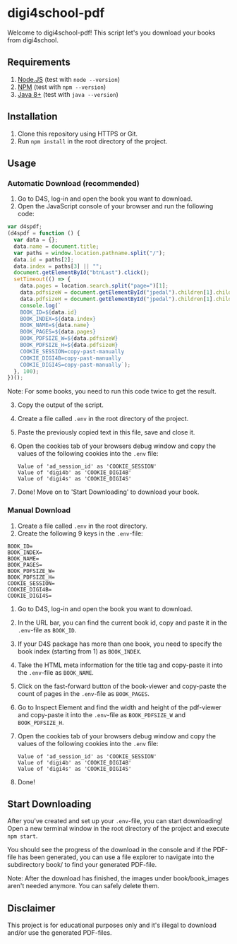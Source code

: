 # digi4school-pdf

Welcome to digi4school-pdf!
This script let's you download your books from digi4school.

## Requirements

1. [Node.JS](https://nodejs.org/en/) (test with `node --version`)
2. [NPM](https://nodejs.org/en/) (test with `npm --version`)
3. [Java 8+](https://www.java.com/en/download/) (test with `java --version`)

## Installation

1. Clone this repository using HTTPS or Git.
2. Run `npm install` in the root directory of the project.

## Usage

### Automatic Download (recommended)

1. Go to D4S, log-in and open the book you want to download.
2. Open the JavaScript console of your browser and run the following code:

```javascript
var d4spdf;
(d4spdf = function () {
  var data = {};
  data.name = document.title;
  var paths = window.location.pathname.split("/");
  data.id = paths[2];
  data.index = paths[3] || "";
  document.getElementById("btnLast").click();
  setTimeout(() => {
    data.pages = location.search.split("page=")[1];
    data.pdfsizeW = document.getElementById("jpedal").children[1].children[0].getAttribute("width");
    data.pdfsizeH = document.getElementById("jpedal").children[1].children[0].getAttribute("height");
    console.log(`
    BOOK_ID=${data.id}
    BOOK_INDEX=${data.index}
    BOOK_NAME=${data.name}
    BOOK_PAGES=${data.pages}
    BOOK_PDFSIZE_W=${data.pdfsizeW}
    BOOK_PDFSIZE_H=${data.pdfsizeH}
    COOKIE_SESSION=copy-past-manually
    COOKIE_DIGI4B=copy-past-manually
    COOKIE_DIGI4S=copy-past-manually`);
  }, 100);
})();
```

Note: For some books, you need to run this code twice to get the result.

3. Copy the output of the script.
4. Create a file called `.env` in the root directory of the project.
5. Paste the previously copied text in this file, save and close it.
6. Open the cookies tab of your browsers debug window and copy the values of the following cookies into the `.env` file:

   ```
   Value of 'ad_session_id' as 'COOKIE_SESSION'
   Value of 'digi4b' as 'COOKIE_DIGI4B'
   Value of 'digi4s' as 'COOKIE_DIGI4S'
   ```

7. Done! Move on to 'Start Downloading' to download your book.

### Manual Download

1. Create a file called `.env` in the root directory.
2. Create the following 9 keys in the `.env`-file:

```
BOOK_ID=
BOOK_INDEX=
BOOK_NAME=
BOOK_PAGES=
BOOK_PDFSIZE_W=
BOOK_PDFSIZE_H=
COOKIE_SESSION=
COOKIE_DIGI4B=
COOKIE_DIGI4S=
```

1. Go to D4S, log-in and open the book you want to download.
2. In the URL bar, you can find the current book id, copy and paste it in the `.env`-file as `BOOK_ID`.
3. If your D4S package has more than one book, you need to specify the book index (starting from 1) as `BOOK_INDEX`.
4. Take the HTML meta information for the title tag and copy-paste it into the `.env`-file as `BOOK_NAME`.
5. Click on the fast-forward button of the book-viewer and copy-paste the count of pages in the `.env`-file as `BOOK_PAGES`.
6. Go to Inspect Element and find the width and height of the pdf-viewer and copy-paste it into the `.env`-file as `BOOK_PDFSIZE_W` and `BOOK_PDFSIZE_H`.
7. Open the cookies tab of your browsers debug window and copy the values of the following cookies into the `.env` file:

   ```
   Value of 'ad_session_id' as 'COOKIE_SESSION'
   Value of 'digi4b' as 'COOKIE_DIGI4B'
   Value of 'digi4s' as 'COOKIE_DIGI4S'
   ```

8. Done!

## Start Downloading

After you've created and set up your `.env`-file, you can start downloading!
Open a new terminal window in the root directory of the project and execute `npm start`.

You should see the progress of the download in the console and if the PDF-file has been generated, you can use a file explorer to navigate into the subdirectory book/ to find your generated PDF-file.

Note: After the download has finished, the images under book/book_images aren't needed anymore. You can safely delete them.

## Disclaimer

This project is for educational purposes only and it's illegal to download and/or use the generated PDF-files.
